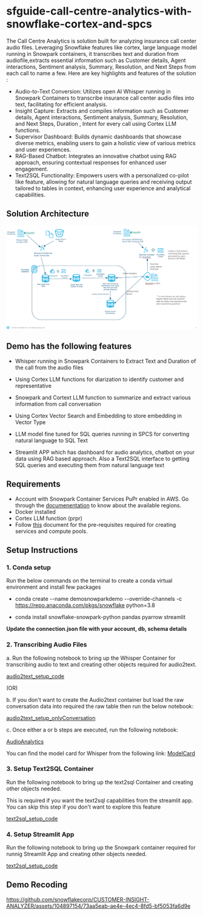 # sfguide-call-centre-analytics-with-snowflake-cortex-and-spcs

The Call Centre Analytics is solution built for analyzing insurance call center audio files. Leveraging Snowflake features like cortex, large language model running in Snowpark containers, it transcribes text and duration from audiofile,extracts essential information such as Customer details, Agent interactions, Sentiment analysis, Summary, Resolution, and Next Steps from each call to name a few. Here are key highlights and features of the solution :

- Audio-to-Text Conversion: Utilizes open AI Whisper running in Snowpark Containers to transcribe insurance call center audio files into text, facilitating for efficient analysis.
- Insight Capture: Extracts and compiles information such as Customer details, Agent interactions, Sentiment analysis, Summary, Resolution, and Next Steps, Duration , Intent for every call using Cortex LLM functions.
- Supervisor Dashboard: Builds dynamic dashboards that showcase diverse metrics, enabling users to gain a holistic view of various metrics and user experiences.
- RAG-Based Chatbot: Integrates an innovative chatbot using RAG approach, ensuring contextual responses for enhanced user engagement.
- Text2SQL Functionality: Empowers users with a personalized co-pilot like feature, allowing for natural language queries and receiving output tailored to tables in context, enhancing user experience and analytical capabilities.



## Solution Architecture
![Solution_Arch](./Solution_Arch.png)

## Demo has the following features
* Whisper running in Snowpark Containers to Extract Text and Duration of the call from the audio files

* Using Cortex LLM functions for diarization to identify customer and representative

* Snowpark and Cortext LLM function to summarize and extract various information from call conversation

* Using Cortex Vector Search and Embedding to store embedding in Vector Type

* LLM model fine tuned for SQL queries running in SPCS for converting natural language to SQL Text

* Streamlit APP which has dashboard for audio analytics, chatbot on your data using RAG based approach. Also a Text2SQL interface to getting SQL queries and executing them from natural language text

## Requirements

* Account with Snowpark Container Services PuPr enabled in AWS. Go through the [documenentation](https://docs.snowflake.com/en/developer-guide/snowpark-container-services/overview) to know about the available regions.
* Docker installed
* Cortex LLM function (prpr)
* Follow [this](https://docs.snowflake.com/en/developer-guide/snowpark-container-services/tutorials/common-setup#configure-prerequisites) document for the pre-requisites required for creating services and compute pools.

## Setup Instructions

### 1. Conda setup

Run the below commands on the terminal to create a conda virtual environment and install few packages

- conda create --name demosnowparkdemo --override-channels -c https://repo.anaconda.com/pkgs/snowflake python=3.8 

- conda install snowflake-snowpark-python pandas pyarrow streamlit

<b> Update the connection.json file with your account, db, schema details </b>


### 2. Transcribing Audio Files 

a. Run the following notebook to bring up the Whisper Container for transcribing audio to text and creating other objects required for audio2text.

 [audio2text_setup_code](./audio2text/audio2text_setup_code.ipynb)

(OR)

 b. If you don't want to create the Audio2text container but load the raw conversation data into required the raw table then run the below notebook:
 
  [audio2text_setup_onlyConversation](./audio2text/audio2text_setup_onlyConversation.ipynb)

c. Once either a or b steps are executed, run the following notebook:

[AudioAnalytics](./audio2text/AudioAnalytics.ipynb)


You can find the model card for Whisper from the following link:
 [ModelCard](https://github.com/openai/whisper/blob/main/model-card.md#model-details)

### 3. Setup Text2SQL Container

Run the following notebook to bring up the text2sql Container and creating other objects needed. 

This is required if you want the text2sql capabilities from the streamlit app. You can skip this step if you don't want to explore this feature

 [text2sql_setup_code](./text2sql/text2sql_setup_code.ipynb)

### 4. Setup Streamlit App

Run the following notebook to bring up the Snowpark container required for runnig Streamlit App and creating other objects needed. 

 [text2sql_setup_code](./streamlit/streamlit_setup_code.ipynb)

## Demo Recoding

https://github.com/snowflakecorp/CUSTOMER-INSIGHT-ANALYZER/assets/104897154/73aa5eab-ae4e-4ec4-8fd5-bf5053fa6d9e

<!-- <video src="CxInsightAnalyzer.mp4" controls title="Title"></video> -->

